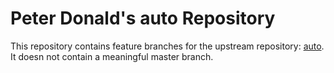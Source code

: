 # Peter Donald's auto Repository

This repository contains feature branches for the upstream repository: [auto](https://github.com/google/auto).
It doesn not contain a meaningful master branch.
